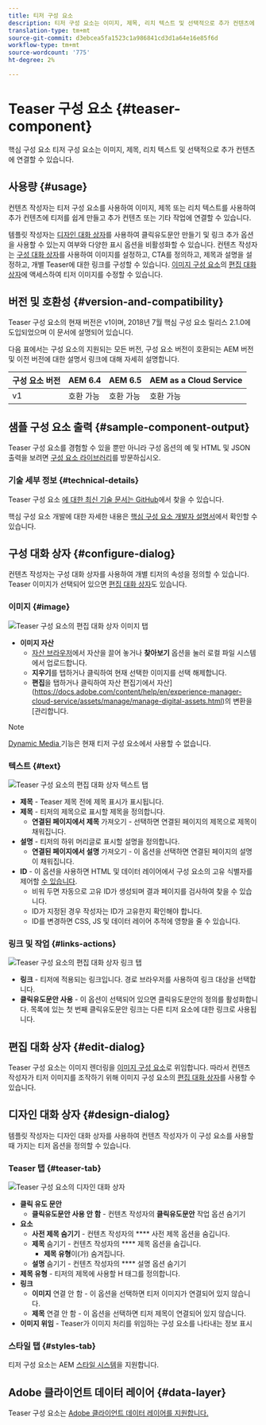 ```yaml
---
title: 티저 구성 요소
description: 티저 구성 요소는 이미지, 제목, 리치 텍스트 및 선택적으로 추가 컨텐츠에 연결할 수 있습니다.
translation-type: tm+mt
source-git-commit: d3ebcea5fa1523c1a986841cd3d1a64e16e85f6d
workflow-type: tm+mt
source-wordcount: '775'
ht-degree: 2%

---
```



# Teaser 구성 요소 {#teaser-component}

핵심 구성 요소 티저 구성 요소는 이미지, 제목, 리치 텍스트 및 선택적으로 추가 컨텐츠에 연결할 수 있습니다.

## 사용량 {#usage}

컨텐츠 작성자는 티저 구성 요소를 사용하여 이미지, 제목 또는 리치 텍스트를 사용하여 추가 컨텐츠에 티저를 쉽게 만들고 추가 컨텐츠 또는 기타 작업에 연결할 수 있습니다.

템플릿 작성자는 [디자인 대화 상자](#design-dialog)를 사용하여 클릭유도문안 만들기 및 링크 추가 옵션을 사용할 수 있는지 여부와 다양한 표시 옵션을 비활성화할 수 있습니다. 컨텐츠 작성자는 [구성 대화 상자](#configure-dialog)를 사용하여 이미지를 설정하고, CTA를 정의하고, 제목과 설명을 설정하고, 개별 Teaser에 대한 링크를 구성할 수 있습니다. [이미지 구성 요소](image.md)의 [편집 대화 상자](image.md#edit-dialog)에 액세스하여 티저 이미지를 수정할 수 있습니다.

## 버전 및 호환성 {#version-and-compatibility}

Teaser 구성 요소의 현재 버전은 v1이며, 2018년 7월 핵심 구성 요소 릴리스 2.1.0에 도입되었으며 이 문서에 설명되어 있습니다.

다음 표에서는 구성 요소의 지원되는 모든 버전, 구성 요소 버전이 호환되는 AEM 버전 및 이전 버전에 대한 설명서 링크에 대해 자세히 설명합니다.

| 구성 요소 버전 | AEM 6.4 | AEM 6.5 | AEM as a Cloud Service |
|---|---|---|---|
| v1 | 호환 가능 | 호환 가능 | 호환 가능 |

## 샘플 구성 요소 출력 {#sample-component-output}

Teaser 구성 요소를 경험할 수 있을 뿐만 아니라 구성 옵션의 예 및 HTML 및 JSON 출력을 보려면 [구성 요소 라이브러리](https://adobe.com/go/aem_cmp_library_teaser)를 방문하십시오.

### 기술 세부 정보 {#technical-details}

Teaser 구성 요소 [에 대한 최신 기술 문서는 GitHub](https://adobe.com/go/aem_cmp_tech_teaser_v1)에서 찾을 수 있습니다.

핵심 구성 요소 개발에 대한 자세한 내용은 [핵심 구성 요소 개발자 설명서](/help/developing/overview.md)에서 확인할 수 있습니다.

## 구성 대화 상자 {#configure-dialog}

컨텐츠 작성자는 구성 대화 상자를 사용하여 개별 티저의 속성을 정의할 수 있습니다. Teaser 이미지가 선택되어 있으면 [편집 대화 상자](#edit-dialog)도 있습니다.

### 이미지 {#image}

![Teaser 구성 요소의 편집 대화 상자 이미지 탭](/help/assets/teaser-edit-image.png)

* **이미지 자산**
   * [자산 브라우저](https://docs.adobe.com/content/help/en/experience-manager-cloud-service/sites/authoring/fundamentals/environment-tools.html)에서 자산을 끌어 놓거나 **찾아보기** 옵션을 눌러 로컬 파일 시스템에서 업로드합니다.
   * **지우기**&#x200B;를 탭하거나 클릭하여 현재 선택한 이미지를 선택 해제합니다.
   * **편집**&#x200B;을 탭하거나 클릭하여 자산 편집기에서 자산](https://docs.adobe.com/content/help/en/experience-manager-cloud-service/assets/manage/manage-digital-assets.html)의 변환을 [관리합니다.

>[!NOTE]
>
>[Dynamic Media ](image.md#dynamic-media) 기능은 현재 티저 구성 요소에서 사용할 수 없습니다.

### 텍스트 {#text}

![Teaser 구성 요소의 편집 대화 상자 텍스트 탭](/help/assets/teaser-edit-text.png)

* **제목**  - Teaser 제목 전에 제목 표시가 표시됩니다.
* **제목**  - 티저의 제목으로 표시할 제목을 정의합니다.
   * **연결된 페이지에서 제목**  가져오기 - 선택하면 연결된 페이지의 제목으로 제목이 채워집니다.
* **설명**  - 티저의 하위 머리글로 표시할 설명을 정의합니다.
   * **연결된 페이지에서 설명**  가져오기 - 이 옵션을 선택하면 연결된 페이지의 설명이 채워집니다.
* **ID**  - 이 옵션을 사용하면 HTML 및 데이터 레이어에서 구성 요소의 고유 식별자를 제어할  [수 있습니다](/help/developing/data-layer/overview.md).
   * 비워 두면 자동으로 고유 ID가 생성되며 결과 페이지를 검사하여 찾을 수 있습니다.
   * ID가 지정된 경우 작성자는 ID가 고유한지 확인해야 합니다.
   * ID를 변경하면 CSS, JS 및 데이터 레이어 추적에 영향을 줄 수 있습니다.

### 링크 및 작업 {#links-actions}

![Teaser 구성 요소의 편집 대화 상자 링크 탭](/help/assets/teaser-edit-link.png)

* **링크**  - 티저에 적용되는 링크입니다. 경로 브라우저를 사용하여 링크 대상을 선택합니다.
* **클릭유도문안 사용**  - 이 옵션이 선택되어 있으면 클릭유도문안의 정의를 활성화합니다. 목록에 있는 첫 번째 클릭유도문안 링크는 다른 티저 요소에 대한 링크로 사용됩니다.

## 편집 대화 상자 {#edit-dialog}

Teaser 구성 요소는 이미지 렌더링을 [이미지 구성 요소](image.md)로 위임합니다. 따라서 컨텐츠 작성자가 티저 이미지를 조작하기 위해 이미지 구성 요소의 [편집 대화 상자](image.md#edit-dialog)를 사용할 수 있습니다.

## 디자인 대화 상자 {#design-dialog}

템플릿 작성자는 디자인 대화 상자를 사용하여 컨텐츠 작성자가 이 구성 요소를 사용할 때 가지는 티저 옵션을 정의할 수 있습니다.

### Teaser 탭 {#teaser-tab}

![Teaser 구성 요소의 디자인 대화 상자](/help/assets/teaser-design.png)

* **클릭 유도 문안**
   * **클릭유도문안 사용 안 함** - 컨텐츠 작성자의  **클릭유도문안** 작업 옵션 숨기기
* **요소**
   * **사전 제목 숨기기**  - 컨텐츠 작성자의  **** 사전 제목 옵션을 숨깁니다.
   * **제목**  숨기기 - 컨텐츠 작성자의  **** 제목 옵션을 숨깁니다.
      * **제목 유형**&#x200B;이(가) 숨겨집니다.
   * **설명**  숨기기 - 컨텐츠 작성자의  **** 설명 옵션 숨기기
* **제목 유형**  - 티저의 제목에 사용할 H 태그를 정의합니다.
* **링크**
   * **이미지**  연결 안 함 - 이 옵션을 선택하면 티저 이미지가 연결되어 있지 않습니다.
   * **제목**  연결 안 함 - 이 옵션을 선택하면 티저 제목이 연결되어 있지 않습니다.
* **이미지 위임**  - Teaser가 이미지 처리를 위임하는 구성 요소를 나타내는 정보 표시

### 스타일 탭 {#styles-tab}

티저 구성 요소는 AEM [스타일 시스템](/help/get-started/authoring.md#component-styling)을 지원합니다.

## Adobe 클라이언트 데이터 레이어 {#data-layer}

Teaser 구성 요소는 [Adobe 클라이언트 데이터 레이어를 지원합니다.](/help/developing/data-layer/overview.md)
